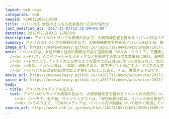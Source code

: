```yaml
---
layout: web_news
categories: web
newsid: k10011209511000
title: イバンカ氏 女性のさらなる社会進出へ日米が協力を
last_modified_at: '2017-11-03T12:56:00+09:00'
datetime: 2017年11月03日 12時56分
description: アメリカのトランプ大統領の長女で、大統領補佐官を務めるイバンカ氏は３日、都内で開かれた国際会議に出席し、「伝統的に男性が優位になっている分野に女性も同じレベルまで進出する必要がある」と述べ、女性の社会進出に向けて日米が協力して取り組んでいく必要があると訴えました。
summary: アメリカのトランプ大統領の長女で、大統領補佐官を務めるイバンカ氏は３日、都内で開かれた国際会議に出席し、「伝統的に男性が優位になっている分野に女性も同じレベルまで進出する必要がある」と述べ、女性の社会進出に向けて日米が協力して取り組んでいく必要があると訴えました。
image_url: https://newswebeasy.github.io/ja201711/news/web/image/2017/11/03/K10011209511_1711031219_1711031220_01_03.jpg
more: イバンカ氏は、女性が輝く社会の実現を目指す国際会議「ＷＡＷ！２０１７」で講演し、この中で「人口の半分を占める女性が十分に働けるようにすることは私たちの地域社会にとって極めて重要なことだ。女性が活躍できる社会を実現させるために、私は政権に入った」と述べ、父親のトランプ政権に入った理由について語りました。<br
  /><br />そして、ＡＩやソーシャルメディアなどを駆使する第４次産業革命に触れ、最先端技術の分野で女性の進出が遅れていることに懸念を示し、「進歩が速く、経済利益を多く生みだす分野は伝統的に男性が優位になっているが、女性も同じレベルまで進出していく必要がある」と強調しました。<br
  /><br />そのうえで、「アメリカと日本のような国々は自己満足に陥ってはならない。自分たちの国だけではなく、ほかの国での女性の社会進出を後押ししていかなければならない」として、途上国における女性の社会進出に対しても日米が協力して取り組んでいく必要があると述べました。<br
  /><br />また、イバンカ氏は、「毎朝、通勤する人、家で子どもと過ごす人、すべての女性が働く女性です。私自身、子どもたちと慌ただしくも最高の週末を過ごしたあとの日曜日の夜は、１週間働き終えた金曜日の夜よりもずっと疲れ切っています」と述べて、３人の子どもを育てながら働く母親としての本音ものぞかせていました。<br
  /><br />イバンカ氏は安倍総理大臣と夕食をともにしたあと、４日、帰国する予定です。
movie_url: https://newswebeasy.github.io/ja201711/news/web/movie/2017/11/03/k10011209511_201711031219_201711031220.mp4
voice_url: https://newswebeasy.github.io/ja201711/news/web/voice/2017/11/03/k10011209511_201711031219_201711031220.mp3
body:
- title: アメリカのメディアも伝える
  text: アメリカのトランプ大統領の長女で、大統領補佐官を務めるイバンカ氏の訪日についてアメリカのメディアも伝えています。<br /><br />このうち、ＡＢＣテレビは、日本のメディアを引用する形で「警視庁が編成した女性による警備部隊がイバンカ氏を警護している」と伝えています。また、ＣＮＮテレビは、イバンカ氏が講演した国際会議について、「イバンカ氏は、安倍総理大臣の紹介で登壇し、今夜、夕食もともにする。トランプ政権との関係の強化に関心を示している日本に対し、イバンカ氏は、講演の中で、安倍総理大臣の女性の社会進出に関する政策をたたえ賛同した」などと伝えています。<br
    /><br />一方で、有力紙、ワシントンポストは、「安倍総理大臣は、イバンカ氏の来日で、２つの痛手を負った。１つは、総理大臣自身が主導している女性の社会進出について、イバンカ氏が講演を行ったが、その政策の成果は見えていないこと。また、まもなくトランプ大統領と行われるゴルフや晩さん会にはこれといった内容はなく、イバンカ氏の来日に話題をもっていかれてしまったことだ」と冷ややかに伝えています。<br
    /><br />そのうえで、「日本のメディアは、イバンカ氏の動静について細かく報道している。イバンカ氏のすばらしいキャリアと家族、そして、金髪で、欠点のない“完璧な女性”像は日本人を魅了している」とも伝えていて、日本での報道ぶりも紹介しています。
source_url: http://www3.nhk.or.jp/news/html/20171103/k10011209511000.html
...
```


